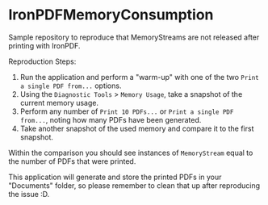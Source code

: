 # IronPDFMemoryConsumption
Sample repository to reproduce that MemoryStreams are not released after printing with IronPDF.

Reproduction Steps:
1) Run the application and perform a "warm-up" with one of the two `Print a single PDF from...` options.
2) Using the `Diagnostic Tools` > `Memory Usage`, take a snapshot of the current memory usage.
3) Perform any number of `Print 10 PDFs...` or `Print a single PDF from...`, noting how many PDFs have been generated.
4) Take another snapshot of the used memory and compare it to the first snapshot.

Within the comparison you should see instances of `MemoryStream` equal to the number of PDFs that were printed.

This application will generate and store the printed PDFs in your "Documents" folder, so please remember to clean that up after reproducing the issue :D.